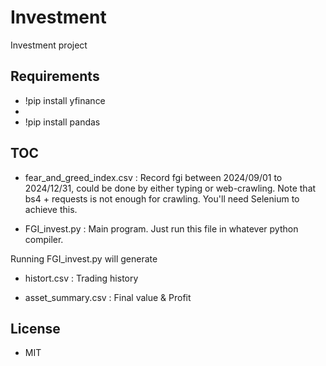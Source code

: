 # Investment
Investment project

## Requirements
- !pip install yfinance
- 
- !pip install pandas



## TOC
- fear_and_greed_index.csv : Record fgi between 2024/09/01 to 2024/12/31,
  could be done by either typing or web-crawling.
  Note that bs4 + requests is not enough for crawling. You'll need Selenium to achieve this.

- FGI_invest.py : Main program. Just run this file in whatever python compiler. 


Running FGI_invest.py will generate 

- histort.csv : Trading history
  
- asset_summary.csv : Final value & Profit


## License
- MIT